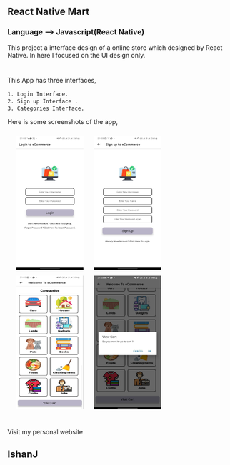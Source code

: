 <h2>React Native Mart</h2>
<h3>Language --> Javascript(React Native)</h3>
This project a interface design of a online store which designed by React Native. In here I focused on the UI design only. 
<h1></h1>
<p>This App has three interfaces,</p>

    1. Login Interface.
    2. Sign up Interface .
    3. Categories Interface.

<p>Here is some screenshots of the app,</p>
<img src="./img/1.jpg"  width="150" height="300" style="margin-left:20px;margin-top:10px;display:inline-block">
<img src="./img/2.jpg"  width="150" height="300" style="margin-left:20px;margin-top:10px;display:inline-block">
<img src="./img/3.jpg"  width="150" height="300" style="margin-left:20px;margin-top:10px;display:inline-block">
<img src="./img/4.jpg"  width="150" height="300" style="margin-left:20px;margin-top:10px;display:inline-block">
<h1></h1>
<p></p>
<a href-"Https://ishanj.lk">Visit my personal website</a>
<h2>IshanJ</h2>
<h1></h1>